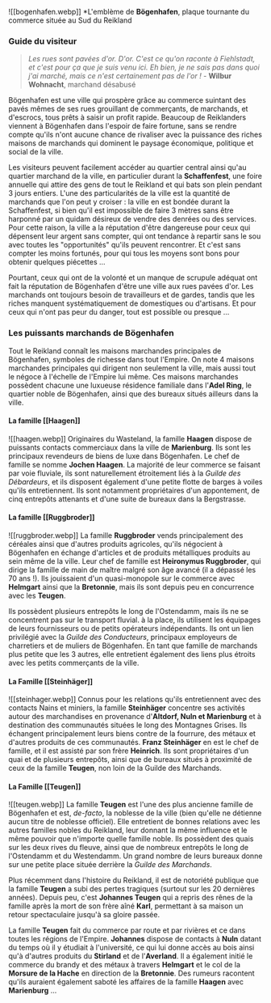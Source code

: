 
![[bogenhafen.webp]]
*L'emblème de **Bögenhafen**, plaque tournante du commerce située au Sud du Reikland

### Guide du visiteur

>*Les rues sont pavées d'or. D'or. C'est ce qu'on raconte à Fiehlstadt, et c'est pour ça que je suis venu ici. Eh bien, je ne sais pas dans quoi j'ai marché, mais ce n'est certainement pas de l'or !*
>\- **Wilbur Wohnacht**, marchand désabusé

Bögenhafen est une ville qui prospère grâce au commerce suintant des pavés mêmes de ses rues grouillant de commerçants, de marchands, et d'escrocs, tous prêts à saisir un profit rapide. Beaucoup de Reiklanders viennent à Bögenhafen dans l'espoir de faire fortune, sans se rendre compte qu'ils n'ont aucune chance de rivaliser avec la puissance des riches maisons de marchands qui dominent le paysage économique, politique et social de la ville.

Les visiteurs peuvent facilement accéder au quartier central ainsi qu'au quartier marchand de la ville, en particulier durant la **Schaffenfest**, une foire annuelle qui attire des gens de tout le Reikland et qui bats son plein pendant 3 jours entiers. L'une des particularités de la ville est la quantité de marchands que l'on peut y croiser : la ville en est bondée durant la Schaffenfest, si bien qu'il est impossible de faire 3 mètres sans être harponné par un quidam désireux de vendre des denrées ou des services. Pour cette raison, la ville a la réputation d'être dangereuse pour ceux qui dépensent leur argent sans compter, qui ont tendance à repartir sans le sou avec toutes les "opportunités" qu'ils peuvent rencontrer. Et c'est sans compter les moins fortunés, pour qui tous les moyens sont bons pour obtenir quelques piécettes ...

Pourtant, ceux qui ont de la volonté et un manque de scrupule adéquat ont fait la réputation de Bögenhafen d'être une ville aux rues pavées d'or. Les marchands ont toujours besoin de travailleurs et de gardes, tandis que les riches manquent systématiquement de domestiques ou d'artisans. Et pour ceux qui n'ont pas peur du danger, tout est possible ou presque ...

### Les puissants marchands de Bögenhafen

Tout le Reikland connaît les maisons marchandes principales de Bögenhafen, symboles de richesse dans tout l'Empire. On note 4 maisons marchandes principales qui dirigent non seulement la ville, mais aussi tout le négoce à l'échelle de l'Empire lui même. Ces maisons marchandes possèdent chacune une luxueuse résidence familiale dans l'**Adel Ring**, le quartier noble de Bögenhafen, ainsi que des bureaux situés ailleurs dans la ville.

#### La famille [[Haagen]]
![[haagen.webp]]
Originaires du Wasteland, la famille **Haagen** dispose de puissants contacts commerciaux dans la ville de **Marienburg**. Ils sont les principaux revendeurs de biens de luxe dans Bögenhafen. Le chef de famille se nomme **Jochen Haagen**. La majorité de leur commerce se faisant par voie fluviale, ils sont naturellement étroitement liés à la *Guilde des Débardeurs*, et ils disposent également d'une petite flotte de barges à voiles qu'ils entretiennent.
Ils sont notamment propriétaires d'un appontement, de cinq entrepôts attenants et d'une suite de bureaux dans la Bergstrasse.


#### La famille [[Ruggbroder]]
![[ruggbroder.webp]]
La famille **Ruggbroder** vends principalement des céréales ainsi que d'autres produits agricoles, qu'ils négocient à Bögenhafen en échange d'articles et de produits métalliques produits au sein même de la ville. Leur chef de famille est **Heironymus Ruggbroder**, qui dirige la famille de main de maître malgré son âge avancé (il a dépassé les 70 ans !). Ils jouissaient d'un quasi-monopole sur le commerce avec **Helmgart** ainsi que la **Bretonnie**, mais ils sont depuis peu en concurrence avec les **Teugen**.

Ils possèdent plusieurs entrepôts le long de l'Ostendamm, mais ils ne se concentrent pas sur le transport fluvial. à la place, ils utilisent les équipages de leurs fournisseurs ou de petits opérateurs indépendants. Ils ont un lien privilégié avec la *Guilde des Conducteurs*, principaux employeurs de charretiers et de muliers de Bögenhafen. En tant que famille de marchands plus petite que les 3 autres, elle entretient également des liens plus étroits avec les petits commerçants de la ville.

#### La Famille [[Steinhäger]]
![[steinhager.webp]]
Connus pour les relations qu'ils entretiennent avec des contacts Nains et miniers, la famille **Steinhäger** concentre ses activités autour des marchandises en provenance d'**Altdorf, Nuln et Marienburg** et à destination des communautés situées le long des Montagnes Grises. Ils échangent principalement leurs biens contre de la fourrure, des métaux et d'autres produits de ces communautés. **Franz Steinhäger** en est le chef de famille, et il est assisté par son frère **Heinrich**. Ils sont propriétaires d'un quai et de plusieurs entrepôts, ainsi que de bureaux situés à proximité de ceux de la famille **Teugen**, non loin de la Guilde des Marchands.

#### La Famille [[Teugen]]
![[teugen.webp]]
La famille **Teugen** est l'une des plus ancienne famille de Bögenhafen et est, *de-facto*, la noblesse de la ville (bien qu'elle ne détienne aucun titre de noblesse officiel). Elle entretient de bonnes relations avec les autres familles nobles du Reikland, leur donnant la même influence et le même pouvoir que n'importe quelle famille noble. Ils possèdent des quais sur les deux rives du fleuve, ainsi que de nombreux entrepôts le long de l'Ostendamm et du Westendamm. Un grand nombre de leurs bureaux donne sur une petite place située derrière la *Guilde des Marchands*.

Plus récemment dans l'histoire du Reikland, il est de notoriété publique que la famille **Teugen** a subi des pertes tragiques (surtout sur les 20 dernières années). Depuis peu, c'est **Johannes Teugen** qui a repris des rênes de la famille après la mort de son frère aîné **Karl**, permettant à sa maison un retour spectaculaire jusqu'à sa gloire passée.

La famille **Teugen** fait du commerce par route et par rivières et ce dans toutes les régions de l'Empire. **Johannes** dispose de contacts à **Nuln** datant du temps où il y étudiait à l'université, ce qui lui donne accès au bois ainsi qu'à d'autres produits du **Stirland** et de l'**Averland**. Il a également initié le commerce du brandy et des métaux à travers **Helmgart** et le col de la **Morsure de la Hache** en direction de la **Bretonnie**. Des rumeurs racontent qu'ils auraient également saboté les affaires de la famille **Haagen** avec **Marienburg** ...